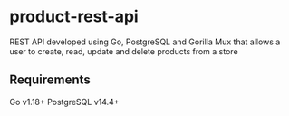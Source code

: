 # product-rest-api
REST API developed using Go, PostgreSQL and Gorilla Mux that allows a user to create, read, update and delete products from a store

## Requirements
Go v1.18+ 
PostgreSQL v14.4+
